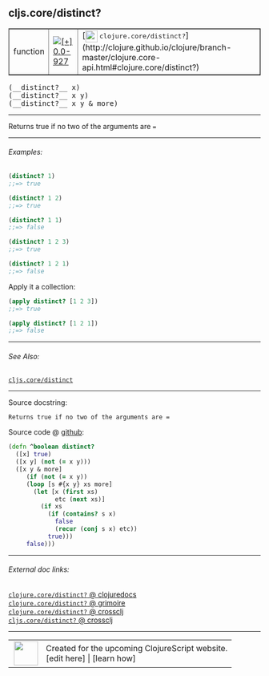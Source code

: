 ## cljs.core/distinct?



 <table border="1">
<tr>
<td>function</td>
<td><a href="https://github.com/cljsinfo/cljs-api-docs/tree/0.0-927"><img valign="middle" alt="[+] 0.0-927" title="Added in 0.0-927" src="https://img.shields.io/badge/+-0.0--927-lightgrey.svg"></a> </td>
<td>
[<img height="24px" valign="middle" src="http://i.imgur.com/1GjPKvB.png"> <samp>clojure.core/distinct?</samp>](http://clojure.github.io/clojure/branch-master/clojure.core-api.html#clojure.core/distinct?)
</td>
</tr>
</table>


 <samp>
(__distinct?__ x)<br>
</samp>
 <samp>
(__distinct?__ x y)<br>
</samp>
 <samp>
(__distinct?__ x y & more)<br>
</samp>

---

Returns true if no two of the arguments are `=`



---

###### Examples:

```clj
(distinct? 1)
;;=> true

(distinct? 1 2)
;;=> true

(distinct? 1 1)
;;=> false

(distinct? 1 2 3)
;;=> true

(distinct? 1 2 1)
;;=> false
```

Apply it a collection:

```clj
(apply distinct? [1 2 3])
;;=> true

(apply distinct? [1 2 1])
;;=> false
```



---

###### See Also:

[`cljs.core/distinct`](../cljs.core/distinct.md)<br>

---


Source docstring:

```
Returns true if no two of the arguments are =
```


Source code @ [github](https://github.com/clojure/clojurescript/blob/r1878/src/cljs/cljs/core.cljs#L1227-L1241):

```clj
(defn ^boolean distinct?
  ([x] true)
  ([x y] (not (= x y)))
  ([x y & more]
     (if (not (= x y))
     (loop [s #{x y} xs more]
       (let [x (first xs)
             etc (next xs)]
         (if xs
           (if (contains? s x)
             false
             (recur (conj s x) etc))
           true)))
     false)))
```

<!--
Repo - tag - source tree - lines:

 <pre>
clojurescript @ r1878
└── src
    └── cljs
        └── cljs
            └── <ins>[core.cljs:1227-1241](https://github.com/clojure/clojurescript/blob/r1878/src/cljs/cljs/core.cljs#L1227-L1241)</ins>
</pre>

-->

---



###### External doc links:

[`clojure.core/distinct?` @ clojuredocs](http://clojuredocs.org/clojure.core/distinct_q)<br>
[`clojure.core/distinct?` @ grimoire](http://conj.io/store/v1/org.clojure/clojure/1.7.0-beta3/clj/clojure.core/distinct%3F/)<br>
[`clojure.core/distinct?` @ crossclj](http://crossclj.info/fun/clojure.core/distinct%3F.html)<br>
[`cljs.core/distinct?` @ crossclj](http://crossclj.info/fun/cljs.core.cljs/distinct%3F.html)<br>

---

 <table>
<tr><td>
<img valign="middle" align="right" width="48px" src="http://i.imgur.com/Hi20huC.png">
</td><td>
Created for the upcoming ClojureScript website.<br>
[edit here] | [learn how]
</td></tr></table>

[edit here]:https://github.com/cljsinfo/cljs-api-docs/blob/master/cljsdoc/cljs.core/distinctQMARK.cljsdoc
[learn how]:https://github.com/cljsinfo/cljs-api-docs/wiki/cljsdoc-files

<!--

This information was too distracting to show to readers, but I'll leave it
commented here since it is helpful to:

- pretty-print the data used to generate this document
- and show how to retrieve that data



The API data for this symbol:

```clj
{:description "Returns true if no two of the arguments are `=`",
 :return-type boolean,
 :ns "cljs.core",
 :name "distinct?",
 :signature ["[x]" "[x y]" "[x y & more]"],
 :history [["+" "0.0-927"]],
 :type "function",
 :related ["cljs.core/distinct"],
 :full-name-encode "cljs.core/distinctQMARK",
 :source {:code "(defn ^boolean distinct?\n  ([x] true)\n  ([x y] (not (= x y)))\n  ([x y & more]\n     (if (not (= x y))\n     (loop [s #{x y} xs more]\n       (let [x (first xs)\n             etc (next xs)]\n         (if xs\n           (if (contains? s x)\n             false\n             (recur (conj s x) etc))\n           true)))\n     false)))",
          :title "Source code",
          :repo "clojurescript",
          :tag "r1878",
          :filename "src/cljs/cljs/core.cljs",
          :lines [1227 1241]},
 :examples [{:id "b32799",
             :content "```clj\n(distinct? 1)\n;;=> true\n\n(distinct? 1 2)\n;;=> true\n\n(distinct? 1 1)\n;;=> false\n\n(distinct? 1 2 3)\n;;=> true\n\n(distinct? 1 2 1)\n;;=> false\n```\n\nApply it a collection:\n\n```clj\n(apply distinct? [1 2 3])\n;;=> true\n\n(apply distinct? [1 2 1])\n;;=> false\n```"}],
 :full-name "cljs.core/distinct?",
 :clj-symbol "clojure.core/distinct?",
 :docstring "Returns true if no two of the arguments are ="}

```

Retrieve the API data for this symbol:

```clj
;; from Clojure REPL
(require '[clojure.edn :as edn])
(-> (slurp "https://raw.githubusercontent.com/cljsinfo/cljs-api-docs/catalog/cljs-api.edn")
    (edn/read-string)
    (get-in [:symbols "cljs.core/distinct?"]))
```

-->
